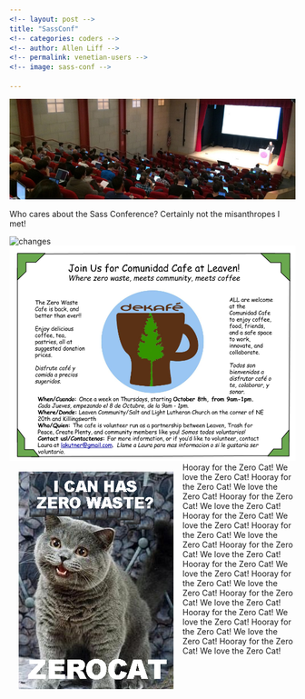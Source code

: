 ```yaml
---
<!-- layout: post -->
title: "SassConf"
<!-- categories: coders -->
<!-- author: Allen Liff -->
<!-- permalink: venetian-users -->
<!-- image: sass-conf -->

---
```

<img src="img/sass-conf.jpg" alt="sass folks">

Who cares about the Sass Conference? Certainly not the misanthropes I met!

<img src="img/changes.jpg" alt="changes">
<br>
<img src="img/cafe.png" alt="cafe">
<img src="img/zerocat.png" alt="cat" style="float:left; padding: 16px;"> Hooray for the Zero Cat! We love the Zero Cat! Hooray for the Zero Cat! We love the Zero Cat! Hooray for the Zero Cat! We love the Zero Cat! Hooray for the Zero Cat! We love the Zero Cat! Hooray for the Zero Cat! We love the Zero Cat! Hooray for the Zero Cat! We love the Zero Cat! Hooray for the Zero Cat! We love the Zero Cat! Hooray for the Zero Cat! We love the Zero Cat! Hooray for the Zero Cat! We love the Zero Cat! Hooray for the Zero Cat! We love the Zero Cat! Hooray for the Zero Cat! We love the Zero Cat! Hooray for the Zero Cat! We love the Zero Cat!